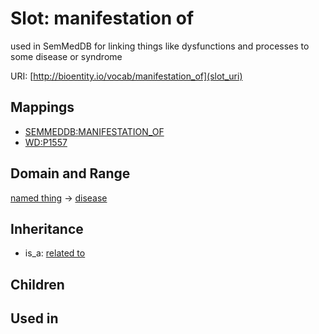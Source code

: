 # Slot: manifestation of


used in SemMedDB for linking things like dysfunctions and processes to some disease or syndrome

URI: [http://bioentity.io/vocab/manifestation_of](slot_uri)
## Mappings

 * [SEMMEDDB:MANIFESTATION_OF](http://purl.obolibrary.org/obo/SEMMEDDB_MANIFESTATION_OF)
 * [WD:P1557](http://purl.obolibrary.org/obo/WD_P1557)
## Domain and Range

[named thing](NamedThing.md) -> [disease](Disease.md)
## Inheritance

 *  is_a: [related to](related_to.md)
## Children

## Used in

